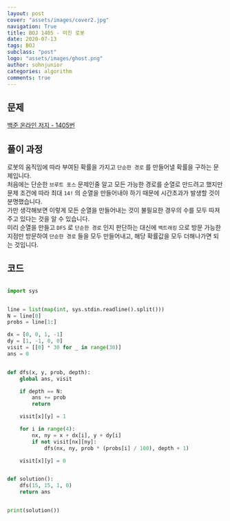 ```yaml
---
layout: post
cover: "assets/images/cover2.jpg"
navigation: True
title: BOJ 1405 - 미친 로봇
date: 2020-07-13
tags: BOJ
subclass: "post"
logo: "assets/images/ghost.png"
author: sohnjunior
categories: algorithm
comments: true
---
```


## 문제

[백준 온라인 저지 - 1405번](https://www.acmicpc.net/problem/1405)

## 풀이 과정

로봇의 움직임에 따라 부여된 확률을 가지고 `단순한 경로` 를 만들어낼 확률을 구하는 문제입니다. <br>
처음에는 단순한 `브루트 포스` 문제인줄 알고 모든 가능한 경로를 순열로 만드려고 했지만 문제 조건에 따라 최대 `14!` 의 순열을 만들어내야 하기 때문에 시간초과가 발생할 것이 분명했습니다. <br>
가만 생각해보면 이렇게 모든 순열을 만들어내는 것이 불필요한 경우의 수를 모두 따져주고 있다는 것을 알 수 있습니다. <br>
미리 순열을 만들고 `DFS` 로 `단순한 경로` 인지 판단하는 대신에 `백트래킹` 으로 방문 가능한 지점만 방문하여 `단순한 경로` 들을 모두 만들어내고, 해당 확률값을 모두 더해나가면 되는 것입니다. <br>

## 코드

```python

import sys


line = list(map(int, sys.stdin.readline().split()))
N = line[0]
probs = line[1:]

dx = [0, 0, 1, -1]
dy = [1, -1, 0, 0]
visit = [[0] * 30 for _ in range(30)]
ans = 0


def dfs(x, y, prob, depth):
    global ans, visit

    if depth == N:
        ans += prob
        return

    visit[x][y] = 1

    for i in range(4):
        nx, ny = x + dx[i], y + dy[i]
        if not visit[nx][ny]:
            dfs(nx, ny, prob * (probs[i] / 100), depth + 1)

    visit[x][y] = 0


def solution():
    dfs(15, 15, 1, 0)
    return ans


print(solution())

```
